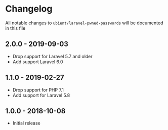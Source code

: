 # Changelog

All notable changes to `ubient/laravel-pwned-passwords` will be documented in this file

## 2.0.0 - 2019-09-03
- Drop support for Laravel 5.7 and older
- Add support Laravel 6.0

## 1.1.0 - 2019-02-27
- Drop support for PHP 7.1
- Add support for Laravel 5.8

## 1.0.0 - 2018-10-08
- Initial release

